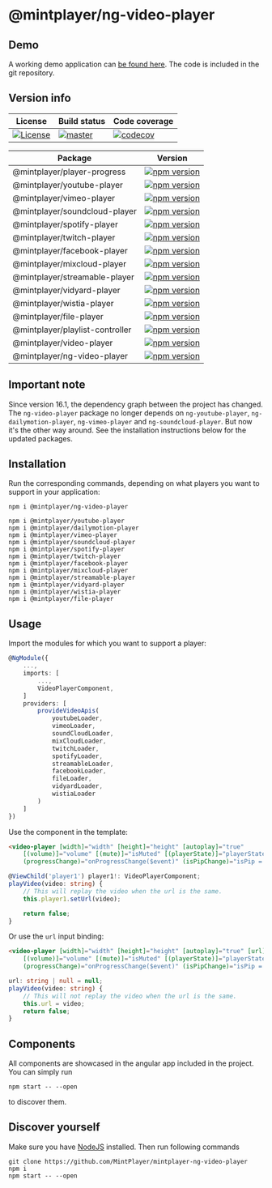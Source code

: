 # @mintplayer/ng-video-player
## Demo

A working demo application can [be found here](https://video-player.mintplayer.com).
The code is included in the git repository.

## Version info

| License      | Build status | Code coverage |
|--------------|--------------|---------------|
| [![License](https://img.shields.io/badge/License-Apache%202.0-green.svg)](https://opensource.org/licenses/Apache-2.0) | [![master](https://github.com/MintPlayer/mintplayer-ng-video-player/actions/workflows/publish-master.yml/badge.svg)](https://github.com/MintPlayer/mintplayer-ng-video-player/actions/workflows/publish-master.yml) | [![codecov](https://codecov.io/gh/MintPlayer/mintplayer-ng-video-player/branch/master/graph/badge.svg?token=X0G8OV053U)](https://codecov.io/gh/MintPlayer/mintplayer-ng-video-player) |

| Package                             | Version                                                                                                                                                |
|-------------------------------------|--------------------------------------------------------------------------------------------------------------------------------------------------------|
| @mintplayer/player-progress      | [![npm version](https://badge.fury.io/js/%40mintplayer%2Fplayer-progress.svg)](https://badge.fury.io/js/%40mintplayer%2Fplayer-progress)         |
| @mintplayer/youtube-player       | [![npm version](https://badge.fury.io/js/%40mintplayer%2Fyoutube-player.svg)](https://badge.fury.io/js/%40mintplayer%2Fyoutube-player)           |
| @mintplayer/vimeo-player         | [![npm version](https://badge.fury.io/js/%40mintplayer%2Fvimeo-player.svg)](https://badge.fury.io/js/%40mintplayer%2Fvimeo-player)               |
| @mintplayer/soundcloud-player    | [![npm version](https://badge.fury.io/js/%40mintplayer%2Fsoundcloud-player.svg)](https://badge.fury.io/js/%40mintplayer%2Fsoundcloud-player)     |
| @mintplayer/spotify-player       | [![npm version](https://badge.fury.io/js/%40mintplayer%2Fspotify-player.svg)](https://badge.fury.io/js/%40mintplayer%2Fspotify-player)           |
| @mintplayer/twitch-player        | [![npm version](https://badge.fury.io/js/%40mintplayer%2Ftwitch-player.svg)](https://badge.fury.io/js/%40mintplayer%2Fng-twitch-player)             |
| @mintplayer/facebook-player      | [![npm version](https://badge.fury.io/js/%40mintplayer%2Ffacebook-player.svg)](https://badge.fury.io/js/%40mintplayer%2Ffacebook-player)         |
| @mintplayer/mixcloud-player      | [![npm version](https://badge.fury.io/js/%40mintplayer%2Fmixcloud-player.svg)](https://badge.fury.io/js/%40mintplayer%2Fmixcloud-player)         |
| @mintplayer/streamable-player    | [![npm version](https://badge.fury.io/js/%40mintplayer%2Fstreamable-player.svg)](https://badge.fury.io/js/%40mintplayer%2Fstreamable-player)     |
| @mintplayer/vidyard-player       | [![npm version](https://badge.fury.io/js/%40mintplayer%2Fvidyard-player.svg)](https://badge.fury.io/js/%40mintplayer%2Fvidyard-player)           |
| @mintplayer/wistia-player        | [![npm version](https://badge.fury.io/js/%40mintplayer%2Fwistia-player.svg)](https://badge.fury.io/js/%40mintplayer%2Fwistia-player)             |
| @mintplayer/file-player          | [![npm version](https://badge.fury.io/js/%40mintplayer%2Ffile-player.svg)](https://badge.fury.io/js/%40mintplayer%2Ffile-player)                 |
| @mintplayer/playlist-controller  | [![npm version](https://badge.fury.io/js/%40mintplayer%2Fplaylist-controller.svg)](https://badge.fury.io/js/%40mintplayer%2Fplaylist-controller) |
| @mintplayer/video-player         | [![npm version](https://badge.fury.io/js/%40mintplayer%2Fvideo-player.svg)](https://badge.fury.io/js/%40mintplayer%2Fvideo-player)               |
| @mintplayer/ng-video-player         | [![npm version](https://badge.fury.io/js/%40mintplayer%2Fng-video-player.svg)](https://badge.fury.io/js/%40mintplayer%2Fng-video-player)               |

## Important note

Since version 16.1, the dependency graph between the project has changed.
The `ng-video-player` package no longer depends on `ng-youtube-player`, `ng-dailymotion-player`, `ng-vimeo-player` and `ng-soundcloud-player`. But now it's the other way around. See the installation instructions below for the updated packages.

## Installation

Run the corresponding commands, depending on what players you want to support in your application:

    npm i @mintplayer/ng-video-player

    npm i @mintplayer/youtube-player
    npm i @mintplayer/dailymotion-player
    npm i @mintplayer/vimeo-player
    npm i @mintplayer/soundcloud-player
    npm i @mintplayer/spotify-player
    npm i @mintplayer/twitch-player
    npm i @mintplayer/facebook-player
    npm i @mintplayer/mixcloud-player
    npm i @mintplayer/streamable-player
    npm i @mintplayer/vidyard-player
    npm i @mintplayer/wistia-player
    npm i @mintplayer/file-player

## Usage
Import the modules for which you want to support a player:

```ts
@NgModule({
    ...,
    imports: [
        ...,
        VideoPlayerComponent,
    ]
    providers: [
        provideVideoApis(
            youtubeLoader,
            vimeoLoader,
            soundCloudLoader,
            mixCloudLoader,
            twitchLoader,
            spotifyLoader,
            streamableLoader,
            facebookLoader,
            fileLoader,
            vidyardLoader,
            wistiaLoader
        )
    ]
})
```

Use the component in the template:

```html
<video-player [width]="width" [height]="height" [autoplay]="true"
    [(volume)]="volume" [(mute)]="isMuted" [(playerState)]="playerState"
    (progressChange)="onProgressChange($event)" (isPipChange)="isPip = $event" #player1></video-player>

```

```ts
@ViewChild('player1') player1!: VideoPlayerComponent;
playVideo(video: string) {
    // This will replay the video when the url is the same.
    this.player1.setUrl(video);

    return false;
}
```

Or use the `url` input binding:

```html
<video-player [width]="width" [height]="height" [autoplay]="true" [url]="url"
    [(volume)]="volume" [(mute)]="isMuted" [(playerState)]="playerState"
    (progressChange)="onProgressChange($event)" (isPipChange)="isPip = $event"></video-player>

```

```ts
url: string | null = null;
playVideo(video: string) {
    // This will not replay the video when the url is the same.
    this.url = video;
    return false;
}
```

## Components
All components are showcased in the angular app included in the project. You can simply run

    npm start -- --open

to discover them.

## Discover yourself
Make sure you have [NodeJS](https://nodejs.org/en/download/) installed.
Then run following commands

    git clone https://github.com/MintPlayer/mintplayer-ng-video-player
    npm i
    npm start -- --open
